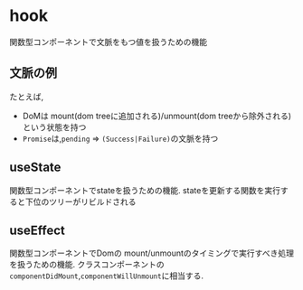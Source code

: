 # hook

関数型コンポーネントで文脈をもつ値を扱うための機能

## 文脈の例
たとえば,
- DoMは mount(dom treeに追加される)/unmount(dom treeから除外される)という状態を持つ
- `Promise`は,`pending` => `(Success|Failure)`の文脈を持つ

## useState

関数型コンポーネントでstateを扱うための機能. stateを更新する関数を実行すると下位のツリーがリビルドされる

## useEffect

関数型コンポーネントでDomの mount/unmountのタイミングで実行すべき処理を扱うための機能. クラスコンポーネントの`componentDidMount`,`componentWillUnmount`に相当する.
